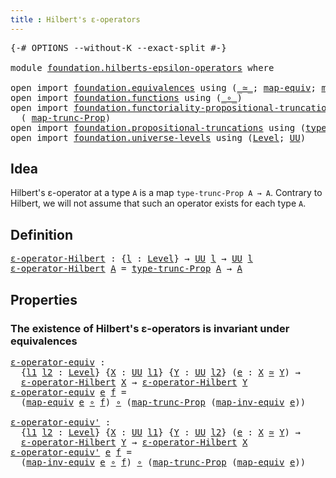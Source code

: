 ```yaml
---
title : Hilbert's ε-operators
---
```


<pre class="Agda"><a id="48" class="Symbol">{-#</a> <a id="52" class="Keyword">OPTIONS</a> <a id="60" class="Pragma">--without-K</a> <a id="72" class="Pragma">--exact-split</a> <a id="86" class="Symbol">#-}</a>

<a id="91" class="Keyword">module</a> <a id="98" href="foundation.hilberts-epsilon-operators.html" class="Module">foundation.hilberts-epsilon-operators</a> <a id="136" class="Keyword">where</a>

<a id="143" class="Keyword">open</a> <a id="148" class="Keyword">import</a> <a id="155" href="foundation.equivalences.html" class="Module">foundation.equivalences</a> <a id="179" class="Keyword">using</a> <a id="185" class="Symbol">(</a><a id="186" href="foundation-core.equivalences.html#1621" class="Function Operator">_≃_</a><a id="189" class="Symbol">;</a> <a id="191" href="foundation-core.equivalences.html#1821" class="Function">map-equiv</a><a id="200" class="Symbol">;</a> <a id="202" href="foundation-core.equivalences.html#5036" class="Function">map-inv-equiv</a><a id="215" class="Symbol">)</a>
<a id="217" class="Keyword">open</a> <a id="222" class="Keyword">import</a> <a id="229" href="foundation.functions.html" class="Module">foundation.functions</a> <a id="250" class="Keyword">using</a> <a id="256" class="Symbol">(</a><a id="257" href="foundation-core.functions.html#420" class="Function Operator">_∘_</a><a id="260" class="Symbol">)</a>
<a id="262" class="Keyword">open</a> <a id="267" class="Keyword">import</a> <a id="274" href="foundation.functoriality-propositional-truncation.html" class="Module">foundation.functoriality-propositional-truncation</a> <a id="324" class="Keyword">using</a>
  <a id="332" class="Symbol">(</a> <a id="334" href="foundation.functoriality-propositional-truncation.html#1456" class="Function">map-trunc-Prop</a><a id="348" class="Symbol">)</a>
<a id="350" class="Keyword">open</a> <a id="355" class="Keyword">import</a> <a id="362" href="foundation.propositional-truncations.html" class="Module">foundation.propositional-truncations</a> <a id="399" class="Keyword">using</a> <a id="405" class="Symbol">(</a><a id="406" href="foundation.propositional-truncations.html#2206" class="Function">type-trunc-Prop</a><a id="421" class="Symbol">)</a>
<a id="423" class="Keyword">open</a> <a id="428" class="Keyword">import</a> <a id="435" href="foundation.universe-levels.html" class="Module">foundation.universe-levels</a> <a id="462" class="Keyword">using</a> <a id="468" class="Symbol">(</a><a id="469" href="Agda.Primitive.html#597" class="Postulate">Level</a><a id="474" class="Symbol">;</a> <a id="476" href="foundation-core.universe-levels.html#235" class="Primitive">UU</a><a id="478" class="Symbol">)</a>
</pre>
## Idea

Hilbert's ε-operator at a type `A` is a map `type-trunc-Prop A → A`. Contrary to Hilbert, we will not assume that such an operator exists for each type `A`.

## Definition

<pre class="Agda"><a id="ε-operator-Hilbert"></a><a id="675" href="foundation.hilberts-epsilon-operators.html#675" class="Function">ε-operator-Hilbert</a> <a id="694" class="Symbol">:</a> <a id="696" class="Symbol">{</a><a id="697" href="foundation.hilberts-epsilon-operators.html#697" class="Bound">l</a> <a id="699" class="Symbol">:</a> <a id="701" href="Agda.Primitive.html#597" class="Postulate">Level</a><a id="706" class="Symbol">}</a> <a id="708" class="Symbol">→</a> <a id="710" href="foundation-core.universe-levels.html#235" class="Primitive">UU</a> <a id="713" href="foundation.hilberts-epsilon-operators.html#697" class="Bound">l</a> <a id="715" class="Symbol">→</a> <a id="717" href="foundation-core.universe-levels.html#235" class="Primitive">UU</a> <a id="720" href="foundation.hilberts-epsilon-operators.html#697" class="Bound">l</a>
<a id="722" href="foundation.hilberts-epsilon-operators.html#675" class="Function">ε-operator-Hilbert</a> <a id="741" href="foundation.hilberts-epsilon-operators.html#741" class="Bound">A</a> <a id="743" class="Symbol">=</a> <a id="745" href="foundation.propositional-truncations.html#2206" class="Function">type-trunc-Prop</a> <a id="761" href="foundation.hilberts-epsilon-operators.html#741" class="Bound">A</a> <a id="763" class="Symbol">→</a> <a id="765" href="foundation.hilberts-epsilon-operators.html#741" class="Bound">A</a>
</pre>
## Properties

### The existence of Hilbert's ε-operators is invariant under equivalences

<pre class="Agda"><a id="ε-operator-equiv"></a><a id="871" href="foundation.hilberts-epsilon-operators.html#871" class="Function">ε-operator-equiv</a> <a id="888" class="Symbol">:</a>
  <a id="892" class="Symbol">{</a><a id="893" href="foundation.hilberts-epsilon-operators.html#893" class="Bound">l1</a> <a id="896" href="foundation.hilberts-epsilon-operators.html#896" class="Bound">l2</a> <a id="899" class="Symbol">:</a> <a id="901" href="Agda.Primitive.html#597" class="Postulate">Level</a><a id="906" class="Symbol">}</a> <a id="908" class="Symbol">{</a><a id="909" href="foundation.hilberts-epsilon-operators.html#909" class="Bound">X</a> <a id="911" class="Symbol">:</a> <a id="913" href="foundation-core.universe-levels.html#235" class="Primitive">UU</a> <a id="916" href="foundation.hilberts-epsilon-operators.html#893" class="Bound">l1</a><a id="918" class="Symbol">}</a> <a id="920" class="Symbol">{</a><a id="921" href="foundation.hilberts-epsilon-operators.html#921" class="Bound">Y</a> <a id="923" class="Symbol">:</a> <a id="925" href="foundation-core.universe-levels.html#235" class="Primitive">UU</a> <a id="928" href="foundation.hilberts-epsilon-operators.html#896" class="Bound">l2</a><a id="930" class="Symbol">}</a> <a id="932" class="Symbol">(</a><a id="933" href="foundation.hilberts-epsilon-operators.html#933" class="Bound">e</a> <a id="935" class="Symbol">:</a> <a id="937" href="foundation.hilberts-epsilon-operators.html#909" class="Bound">X</a> <a id="939" href="foundation-core.equivalences.html#1621" class="Function Operator">≃</a> <a id="941" href="foundation.hilberts-epsilon-operators.html#921" class="Bound">Y</a><a id="942" class="Symbol">)</a> <a id="944" class="Symbol">→</a>
  <a id="948" href="foundation.hilberts-epsilon-operators.html#675" class="Function">ε-operator-Hilbert</a> <a id="967" href="foundation.hilberts-epsilon-operators.html#909" class="Bound">X</a> <a id="969" class="Symbol">→</a> <a id="971" href="foundation.hilberts-epsilon-operators.html#675" class="Function">ε-operator-Hilbert</a> <a id="990" href="foundation.hilberts-epsilon-operators.html#921" class="Bound">Y</a>
<a id="992" href="foundation.hilberts-epsilon-operators.html#871" class="Function">ε-operator-equiv</a> <a id="1009" href="foundation.hilberts-epsilon-operators.html#1009" class="Bound">e</a> <a id="1011" href="foundation.hilberts-epsilon-operators.html#1011" class="Bound">f</a> <a id="1013" class="Symbol">=</a>
  <a id="1017" class="Symbol">(</a><a id="1018" href="foundation-core.equivalences.html#1821" class="Function">map-equiv</a> <a id="1028" href="foundation.hilberts-epsilon-operators.html#1009" class="Bound">e</a> <a id="1030" href="foundation-core.functions.html#420" class="Function Operator">∘</a> <a id="1032" href="foundation.hilberts-epsilon-operators.html#1011" class="Bound">f</a><a id="1033" class="Symbol">)</a> <a id="1035" href="foundation-core.functions.html#420" class="Function Operator">∘</a> <a id="1037" class="Symbol">(</a><a id="1038" href="foundation.functoriality-propositional-truncation.html#1456" class="Function">map-trunc-Prop</a> <a id="1053" class="Symbol">(</a><a id="1054" href="foundation-core.equivalences.html#5036" class="Function">map-inv-equiv</a> <a id="1068" href="foundation.hilberts-epsilon-operators.html#1009" class="Bound">e</a><a id="1069" class="Symbol">))</a>

<a id="ε-operator-equiv&#39;"></a><a id="1073" href="foundation.hilberts-epsilon-operators.html#1073" class="Function">ε-operator-equiv&#39;</a> <a id="1091" class="Symbol">:</a>
  <a id="1095" class="Symbol">{</a><a id="1096" href="foundation.hilberts-epsilon-operators.html#1096" class="Bound">l1</a> <a id="1099" href="foundation.hilberts-epsilon-operators.html#1099" class="Bound">l2</a> <a id="1102" class="Symbol">:</a> <a id="1104" href="Agda.Primitive.html#597" class="Postulate">Level</a><a id="1109" class="Symbol">}</a> <a id="1111" class="Symbol">{</a><a id="1112" href="foundation.hilberts-epsilon-operators.html#1112" class="Bound">X</a> <a id="1114" class="Symbol">:</a> <a id="1116" href="foundation-core.universe-levels.html#235" class="Primitive">UU</a> <a id="1119" href="foundation.hilberts-epsilon-operators.html#1096" class="Bound">l1</a><a id="1121" class="Symbol">}</a> <a id="1123" class="Symbol">{</a><a id="1124" href="foundation.hilberts-epsilon-operators.html#1124" class="Bound">Y</a> <a id="1126" class="Symbol">:</a> <a id="1128" href="foundation-core.universe-levels.html#235" class="Primitive">UU</a> <a id="1131" href="foundation.hilberts-epsilon-operators.html#1099" class="Bound">l2</a><a id="1133" class="Symbol">}</a> <a id="1135" class="Symbol">(</a><a id="1136" href="foundation.hilberts-epsilon-operators.html#1136" class="Bound">e</a> <a id="1138" class="Symbol">:</a> <a id="1140" href="foundation.hilberts-epsilon-operators.html#1112" class="Bound">X</a> <a id="1142" href="foundation-core.equivalences.html#1621" class="Function Operator">≃</a> <a id="1144" href="foundation.hilberts-epsilon-operators.html#1124" class="Bound">Y</a><a id="1145" class="Symbol">)</a> <a id="1147" class="Symbol">→</a>
  <a id="1151" href="foundation.hilberts-epsilon-operators.html#675" class="Function">ε-operator-Hilbert</a> <a id="1170" href="foundation.hilberts-epsilon-operators.html#1124" class="Bound">Y</a> <a id="1172" class="Symbol">→</a> <a id="1174" href="foundation.hilberts-epsilon-operators.html#675" class="Function">ε-operator-Hilbert</a> <a id="1193" href="foundation.hilberts-epsilon-operators.html#1112" class="Bound">X</a>
<a id="1195" href="foundation.hilberts-epsilon-operators.html#1073" class="Function">ε-operator-equiv&#39;</a> <a id="1213" href="foundation.hilberts-epsilon-operators.html#1213" class="Bound">e</a> <a id="1215" href="foundation.hilberts-epsilon-operators.html#1215" class="Bound">f</a> <a id="1217" class="Symbol">=</a>
  <a id="1221" class="Symbol">(</a><a id="1222" href="foundation-core.equivalences.html#5036" class="Function">map-inv-equiv</a> <a id="1236" href="foundation.hilberts-epsilon-operators.html#1213" class="Bound">e</a> <a id="1238" href="foundation-core.functions.html#420" class="Function Operator">∘</a> <a id="1240" href="foundation.hilberts-epsilon-operators.html#1215" class="Bound">f</a><a id="1241" class="Symbol">)</a> <a id="1243" href="foundation-core.functions.html#420" class="Function Operator">∘</a> <a id="1245" class="Symbol">(</a><a id="1246" href="foundation.functoriality-propositional-truncation.html#1456" class="Function">map-trunc-Prop</a> <a id="1261" class="Symbol">(</a><a id="1262" href="foundation-core.equivalences.html#1821" class="Function">map-equiv</a> <a id="1272" href="foundation.hilberts-epsilon-operators.html#1213" class="Bound">e</a><a id="1273" class="Symbol">))</a>
</pre>